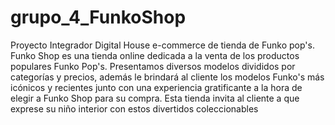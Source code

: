# grupo_4_FunkoShop
Proyecto Integrador Digital House e-commerce de tienda de Funko pop's.
Funko Shop es una tienda online dedicada a la venta de los productos populares Funko Pop's. Presentamos diversos modelos divididos por categorías y precios, además le brindará al cliente los modelos Funko's más icónicos y recientes junto con una experiencia gratificante a la hora de elegir a Funko Shop para su compra. Esta tienda invita al cliente a que exprese su niño interior con estos divertidos coleccionables
